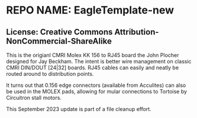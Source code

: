 # REPO NAME: EagleTemplate-new

## License: Creative Commons Attribution-NonCommercial-ShareAlike

This is the origianl CMRI Molex KK 156 to RJ45 board the John Plocher designed for Jay Beckham. 
The intent is better wire management on classic CMRI DIN/DOUT [24|32] boards. RJ45 cables can easily and
neatly be routed around to distribution points.

It turns out that 0.156 edge connectors (available from Acculites) can also be used in the MOLEX pads, allowing
for mular connections to Tortoise by Circuitron stall motors.

This September 2023 update is part of a file cleanup effort.
